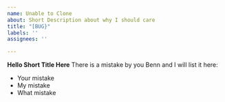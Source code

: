 ```yaml
---
name: Unable to Clone
about: Short Description about why I should care
title: "[BUG}"
labels: ''
assignees: ''

---
```


**Hello Short Title Here**
There is a mistake by you Benn and I will list it here:
- Your mistake
- My mistake
- What mistake
